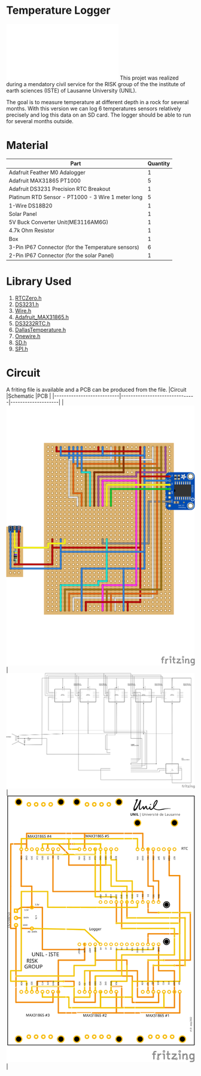 
# Temperature Logger
![](img/logo_unil.pdf)
This projet was realized during a mendatory civil service for the RISK group of the the institute of earth sciences (ISTE) of Lausanne University (UNIL).

The goal is to measure temperature at different depth in a rock for several months. With this version we can log 6 temperatures sensors relatively precisely and log this data on an SD card. The logger should be able to run for several months outside.

# Material
| Part                                               | Quantity |
|----------------------------------------------------|----------|
| Adafruit Feather M0 Adalogger                      | 1        |
| Adafruit MAX31865 PT1000                           | 5        |
| Adafruit DS3231 Precision RTC Breakout             | 1        |
| Platinum RTD Sensor - PT1000 - 3 Wire 1 meter long | 5        |
| 1-Wire DS18B20                                     | 1        |
| Solar Panel                                        | 1        |
| 5V Buck Converter Unit(ME3116AM6G)                 | 1        |
| 4.7k Ohm Resistor                                  | 1        |
| Box                                                | 1        |
| 3-Pin IP67 Connector (for the Temperature sensors) | 6        |
| 2-Pin IP67 Connector (for the solar Panel)         | 1        |

# Library Used
1. [RTCZero.h](https://www.arduino.cc/reference/en/libraries/rtczero/)
2. [DS3231.h](https://www.arduino.cc/reference/en/libraries/ds3231/)
3. [Wire.h](https://github.com/esp8266/Arduino/blob/master/libraries/Wire/Wire.h)
4. [Adafruit_MAX31865.h](Adafruit_MAX31865.h)
5. [DS3232RTC.h](https://github.com/JChristensen/DS3232RTC)
6. [DallasTemperature.h](https://github.com/milesburton/Arduino-Temperature-Control-Library)
7. [Onewire.h](https://www.arduino.cc/reference/en/libraries/onewire/)
7. [SD.h](https://www.arduino.cc/reference/en/libraries/sd/)
8. [SPI.h](https://www.arduino.cc/reference/en/language/functions/communication/spi/)

# Circuit
A friting file is available and a PCB can be produced from the file.
|Circuit                    |Schematic                      |PCB                 |
|---------------------------|-------------------------------|--------------------|
|![Circuit](img/circuit.svg)|![Schematic](img/schematic.svg)|![PCB](/img/PCB.svg)|
